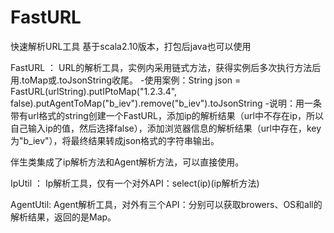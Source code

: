 # FastURL
快速解析URL工具
基于scala2.10版本，打包后java也可以使用

FastURL ： URL的解析工具，实例内采用链式方法，获得实例后多次执行方法后用.toMap或.toJsonString收尾。
-使用案例：String json = FastURL(urlString).putIPtoMap("1.2.3.4", false).putAgentToMap("b_iev").remove("b_iev").toJsonString
-说明：用一条带有url格式的string创建一个FastURL，添加ip的解析结果（url中不存在ip，所以自己输入ip的值，然后选择false），添加浏览器信息的解析结果（url中存在，key为"b_iev"），将最终结果转成json格式的字符串输出。

伴生类集成了ip解析方法和Agent解析方法，可以直接使用。

IpUtil ： Ip解析工具，仅有一个对外API：select(ip)(ip解析方法)

AgentUtil: Agent解析工具，对外有三个API：分别可以获取browers、OS和all的解析结果，返回的是Map。